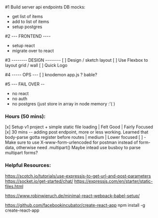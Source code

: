 #1  Build server api endpoints
DB mocks:
- get list of items
- add to list of items
- setup postgres

#2 --- FRONTEND ----
- setup react 
- migrate over to react

#3 -------- DESIGN --------
[ ] Design / sketch layout
[ ] Use Flexbox to layout grid  / wall
[ ] Quick Logo


#4 ----- OPS ---
[ ] knodemon app.js ? bable?

#5 --- FAIL OVER --
- no react
- no auth
- no postgres (just store in array in node memory :'( ) 


### Hours (50 mins):

[x] Setup v1 project + simple static file loading | Felt Good | Fairly Focused
[x] 30 mins -- adding post endpoint, more or less working. Learned that body-parse gotta register before routes | medium |  Lower focused 
[ ]  - Make sure to use X-www-form-urlencoded for postman instead of form-data, otherwise need .multipart() 
Maybe intead use busboy to parse multipart forms?



### Helpful Resources:

https://scotch.io/tutorials/use-expressjs-to-get-url-and-post-parameters
https://socket.io/get-started/chat/
https://expressjs.com/en/starter/static-files.html


https://www.robinwieruch.de/minimal-react-webpack-babel-setup/



https://github.com/facebookincubator/create-react-app
npm install -g create-react-app

